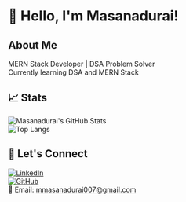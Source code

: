 # 👋 Hello, I'm Masanadurai!

## About Me  
MERN Stack Developer | DSA Problem Solver  
Currently learning DSA and MERN Stack  

## 📈 Stats  
![Masanadurai's GitHub Stats](https://github-readme-stats.vercel.app/api?username=Masanadurai007&show_icons=true&theme=tokyonight)  
![Top Langs](https://github-readme-stats.vercel.app/api/top-langs/?username=Masanadurai007&layout=compact&theme=tokyonight)  

## 🤝 Let's Connect  
[![LinkedIn](https://img.shields.io/badge/LinkedIn-blue?style=for-the-badge&logo=linkedin)](https://www.linkedin.com/in/mmasanadurai2005/)  
[![GitHub](https://img.shields.io/badge/GitHub-black?style=for-the-badge&logo=github)](https://github.com/Masanadurai007)  
📧 Email: mmasanadurai007@gmail.com
